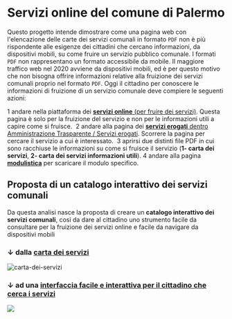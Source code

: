 # Servizi online del comune di Palermo

Questo progetto intende dimostrare come una pagina web con l'elencazione delle carte dei servizi comunali in formato `PDF` non è più rispondente alle esigenze dei cittadini che cercano informazioni, da dispositivi mobili, su come fruire un servizio pubblico comunale. 
I formati `PDF` non rappresentano un formato accessibile da mobile. Il maggiore traffico web nel 2020 avviene da dispositivi mobili, ed è per questo motivo che non bisogna offrire informazioni relative alla fruizione dei servizi comunali proprio nel formato `PDF`. 
Oggi il cittadino per conoscere le informazioni di fruizione di un servizio comunale deve compiere le seguenti azioni:

1 andare nella piattaforma dei [**servizi online** (per fruire dei servizi)](https://servizionline.comune.palermo.it/portcitt/jsp/home.do?sportello=portcitt). Questa pagina è solo per la fruizione del servizio e non per le informazioni utili a capire come si fruisce. 
2 andare alla pagina dei [**servizi erogati** dentro Amministrazione Trasparente / Servizi erogati](https://www.comune.palermo.it/amministrazione_trasparente.php?sel=16&asel=72). Scorrere la pagina per cercare il servizio a cui è interessato. 
3 aprirsi due distinti file PDF in cui sono racchiuse le informazioni su come si fruisce il servizio (**1- carta dei servizi**, **2- carta dei servizi informazioni utili**).
4 andare alla pagina [**modulistica**](https://www.comune.palermo.it/modulistica.php) per scaricare il modulo specifico.


## Proposta di un catalogo interattivo dei servizi comunali

Da questa analisi nasce la proposta di creare un **catalogo interattivo dei servizi comunali**, così da dare al cittadino uno strumento facile da consultare per la fruizione dei servizi online e facile da navigare da dispositivi mobili


### ↓ dalla [**carta dei servizi**](https://www.comune.palermo.it/amministrazione_trasparente.php?sel=16&asel=72) 

![carta-dei-servizi](https://raw.githubusercontent.com/cirospat/servizi-comunepalermo/gh-pages/img/amministrazione-trasparente.png)

### ↓ ad una [**interfaccia facile e interattiva per il cittadino che cerca i servizi**](https://cirospat.github.io/servizi-comunepalermo)

![](https://raw.githubusercontent.com/cirospat/servizi-comunepalermo/gh-pages/img/interfaccia-servizi-comunali.png)

